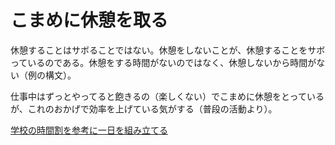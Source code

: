 # こまめに休憩を取る

休憩することはサボることではない。休憩をしないことが、休憩することをサボっているのである。休憩をする時間がないのではなく、休憩しないから時間がない（例の構文）。

仕事中はずっとやってると飽きるの（楽しくない）でこまめに休憩をとっているが、これのおかげで効率を上げている気がする（普段の活動より）。

[学校の時間割を参考に一日を組み立てる](学校の時間割を参考に一日を組み立てる.md)